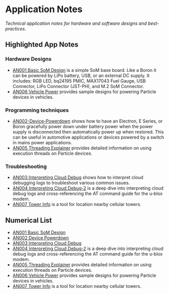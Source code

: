 # Application Notes

*Technical application notes for hardware and software designs and best-practices.*

## Highlighted App Notes

### Hardware Designs

- [AN001 Basic SoM Design](https://github.com/particle-iot/app-notes/tree/master/AN001-Basic-SoM-Design) is a simple SoM base board. 
Like a Boron it can be powered by LiPo battery, USB, or an external DC supply. It includes: RGB LED, bq24195 PMIC, MAX17043 Fuel Gauge, 
USB Connector, LiPo Connector (JST-PH), and M.2 SoM Connector.
- [AN006 Vehicle Power](https://github.com/particle-iot/app-notes/tree/master/AN006-Vehicle-Power) provides sample designs for powering Particle devices in vehicles.


### Programming techniques

- [AN002-Device-Powerdown](https://github.com/particle-iot/app-notes/tree/master/AN002-Device-Powerdown) shows how to 
have an Electron, E Series, or Boron gracefully power down under battery power when the power supply is disconnected 
then automatically power up when restored. This can be useful in automotive applications or devices powered by a switch 
in mains power applications.
- [AN005 Threading Explainer](https://github.com/particle-iot/app-notes/tree/master/AN005-Threading-Explainer) provides detailed information on using execution threads on Particle devices.

### Troubleshooting

- [AN003 Interpreting Cloud Debug](https://github.com/particle-iot/app-notes/tree/master/AN003-Interpreting-Cloud-Debug) shows how to 
interpret cloud debugging logs to troubleshoot various common issues.
- [AN004 Interpreting Cloud Debug-2](https://github.com/particle-iot/app-notes/tree/master/AN004-Interpreting-Cloud-Debug-2) is a deep dive into interpreting cloud debug logs and cross-referencing the AT command guide for the u-blox modem.
- [AN007 Tower Info](https://github.com/particle-iot/app-notes/tree/master/AN007-Tower-Info) is a tool for location nearby cellular towers.


## Numerical List

- [AN001 Basic SoM Design](https://github.com/particle-iot/app-notes/tree/master/AN001-Basic-SoM-Design)
- [AN002 Device Powerdown](https://github.com/particle-iot/app-notes/tree/master/AN002-Device-Powerdown)
- [AN003 Interpreting Cloud Debug](https://github.com/particle-iot/app-notes/tree/master/AN003-Interpreting-Cloud-Debug) 
- [AN004 Interpreting Cloud Debug-2](https://github.com/particle-iot/app-notes/tree/master/AN004-Interpreting-Cloud-Debug-2) is a deep dive into interpreting cloud debug logs and cross-referencing the AT command guide for the u-blox modem.
- [AN005 Threading Explainer](https://github.com/particle-iot/app-notes/tree/master/AN005-Threading-Explainer) provides detailed information on using execution threads on Particle devices.
- [AN006 Vehicle Power](https://github.com/particle-iot/app-notes/tree/master/AN006-Vehicle-Power) provides sample designs for powering Particle devices in vehicles.
- [AN007 Tower Info](https://github.com/particle-iot/app-notes/tree/master/AN007-Tower-Info) is a tool for location nearby cellular towers.


